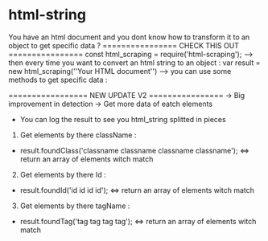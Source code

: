 # html-string
You have an html document and you dont know how to transform it to an object to get specific data ?
================ CHECK THIS OUT ================
const html_scraping = require('html-scraping');
--> then every time you want to convert an html string to an object :
var result = new html_scraping('<html>'Your HTML document'</html>')
--> you can use some methods to get specific data :

================= NEW UPDATE V2 ================
-> Big improvement in detection 
-> Get more data of eatch elements

* You can log the result to see you html_string splitted in pieces  

1. Get elements by there className :
  - result.foundClass('classname classname classname classname'); <=> return an array of elements witch match

2. Get elements by there Id :
  - result.foundId('id id id id'); <=> return an array of elements witch match

3. Get elements by there tagName :
  - result.foundTag('tag tag tag tag'); <=> return an array of elements witch match  
